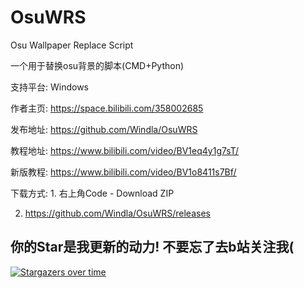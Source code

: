 # OsuWRS
Osu Wallpaper Replace Script

一个用于替换osu背景的脚本(CMD+Python)

支持平台: Windows

作者主页: https://space.bilibili.com/358002685

发布地址: https://github.com/Windla/OsuWRS

教程地址: https://www.bilibili.com/video/BV1eq4y1g7sT/

新版教程: https://www.bilibili.com/video/BV1o8411s7Bf/

下载方式: 1. 右上角Code - Download ZIP

2. https://github.com/Windla/OsuWRS/releases




## 你的Star是我更新的动力! 不要忘了去b站关注我(
[![Stargazers over time](https://starchart.cc/Windla/OsuWRS.svg)](https://starchart.cc/Windla/OsuWRS)
